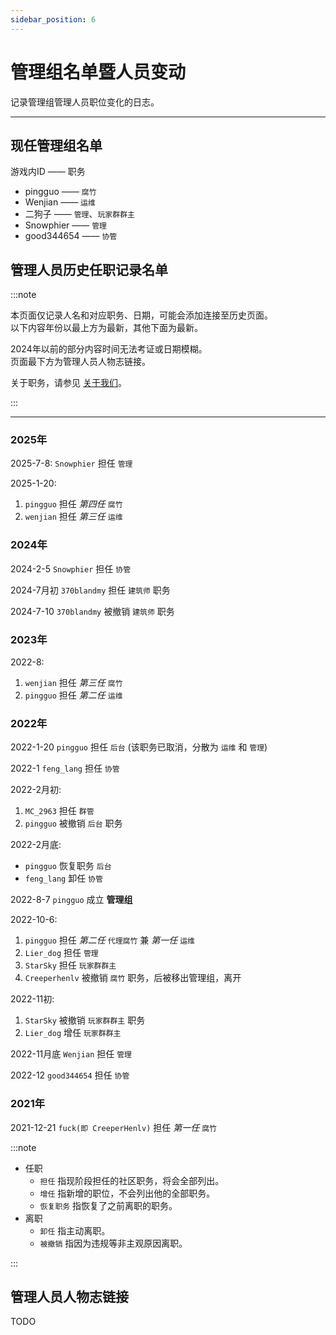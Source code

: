 ```yaml
---
sidebar_position: 6
---
```


# 管理组名单暨人员变动

记录管理组管理人员职位变化的日志。

***

## 现任管理组名单
游戏内ID —— 职务

* pingguo —— `腐竹`
* Wenjian —— `运维`
* 二狗子 —— `管理`、`玩家群群主`
* Snowphier —— `管理`
* good344654 —— `协管`

## 管理人员历史任职记录名单

:::note

本页面仅记录人名和对应职务、日期，可能会添加连接至历史页面。  
以下内容年份以最上方为最新，其他下面为最新。

2024年以前的部分内容时间无法考证或日期模糊。  
页面最下方为管理人员人物志链接。

关于职务，请参见 [关于我们](https://wiki.redstarmc.top/about)。

:::

***

### 2025年

2025-7-8: `Snowphier` 担任 `管理`

2025-1-20:
1. `pingguo` 担任 *第四任* `腐竹`
2. `wenjian` 担任 *第三任* `运维`

### 2024年

2024-2-5 `Snowphier` 担任 `协管`

2024-7月初 `370blandmy` 担任 `建筑师` 职务

2024-7-10 `370blandmy` 被撤销 `建筑师` 职务  <!-- (此处应链接到 `370事件`) -->

### 2023年

2022-8:
1. `wenjian` 担任 *第三任* `腐竹`
2. `pingguo` 担任 *第二任* `运维`

### 2022年

2022-1-20 `pingguo` 担任 `后台` (该职务已取消，分散为 `运维` 和 `管理`)

2022-1 `feng_lang` 担任 `协管`

2022-2月初:
1. `MC_2963` 担任 `群管`
2. `pingguo` 被撤销 `后台` 职务

2022-2月底:
* `pingguo` 恢复职务 `后台`
* `feng_lang` 卸任 `协管`

2022-8-7 `pingguo` 成立 **管理组**

2022-10-6:
1. `pingguo` 担任 *第二任* `代理腐竹` 兼 *第一任* `运维`
2. `Lier_dog` 担任 `管理`
3. `StarSky` 担任 `玩家群群主`
4. `Creeperhenlv` 被撤销 `腐竹` 职务，后被移出管理组，离开

2022-11初:
1. `StarSky` 被撤销 `玩家群群主` 职务
2. `Lier_dog` 增任 `玩家群群主`

2022-11月底 `Wenjian` 担任 `管理`

2022-12 `good344654` 担任 `协管`

### 2021年

2021-12-21 `fuck(即 CreeperHenlv)` 担任 *第一任* `腐竹` 


:::note

* 任职
  - `担任` 指现阶段担任的社区职务，将会全部列出。
  - `增任` 指新增的职位，不会列出他的全部职务。
  - `恢复职务` 指恢复了之前离职的职务。
* 离职
  - `卸任` 指主动离职。
  - `被撤销` 指因为违规等非主观原因离职。

:::

## 管理人员人物志链接

TODO



